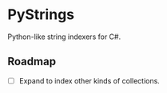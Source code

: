 # PyStrings

Python-like string indexers for C#.

## Roadmap

- [ ] Expand to index other kinds of collections.
